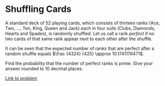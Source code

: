 # Shuffling Cards

<p>A standard deck of 52 playing cards, which consists of thirteen ranks (Ace, Two, ..., Ten, King, Queen and Jack) each in four suits (Clubs, Diamonds, Hearts and Spades), is randomly shuffled.  Let us call a rank <i>perfect</i> if no two cards of that same rank appear next to each other after the shuffle.</p>
<p>
It can be seen that the expected number of ranks that are perfect after a random shuffle equals $\frac {4324} {425} \approx 10.1741176471$.</p>
<p>
Find the probability that the number of perfect ranks is prime. Give your answer rounded to 10 decimal places.</p>

[Link to problem](https://projecteuler.net/problem=687)
